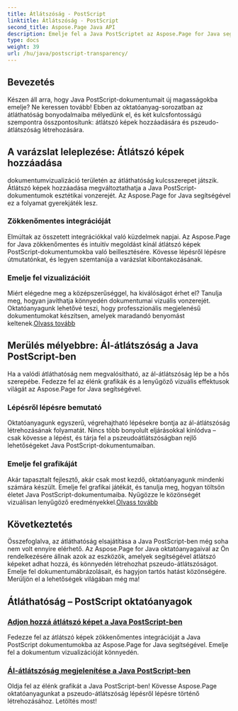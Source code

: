 ```yaml
---
title: Átlátszóság - PostScript
linktitle: Átlátszóság - PostScript
second_title: Aspose.Page Java API
description: Emelje fel a Java PostScriptet az Aspose.Page for Java segítségével. Zökkenőmentesen integrálja az átlátszó képeket, és hozzon létre élénk pszeudo-átlátszóságot a magával ragadó vizualizációkhoz.
type: docs
weight: 39
url: /hu/java/postscript-transparency/
---
```

## Bevezetés

Készen áll arra, hogy Java PostScript-dokumentumait új magasságokba emelje? Ne keressen tovább! Ebben az oktatóanyag-sorozatban az átláthatóság bonyodalmaiba mélyedünk el, és két kulcsfontosságú szempontra összpontosítunk: átlátszó képek hozzáadására és pszeudo-átlátszóság létrehozására.

## A varázslat leleplezése: Átlátszó képek hozzáadása
dokumentumvizualizáció területén az átláthatóság kulcsszerepet játszik. Átlátszó képek hozzáadása megváltoztathatja a Java PostScript-dokumentumok esztétikai vonzerejét. Az Aspose.Page for Java segítségével ez a folyamat gyerekjáték lesz.

### Zökkenőmentes integrációját
Elmúltak az összetett integrációkkal való küzdelmek napjai. Az Aspose.Page for Java zökkenőmentes és intuitív megoldást kínál átlátszó képek PostScript-dokumentumokba való beillesztésére. Kövesse lépésről lépésre útmutatónkat, és legyen szemtanúja a varázslat kibontakozásának. 

### Emelje fel vizualizációit
 Miért elégedne meg a középszerűséggel, ha kiválóságot érhet el? Tanulja meg, hogyan javíthatja könnyedén dokumentumai vizuális vonzerejét. Oktatóanyagunk lehetővé teszi, hogy professzionális megjelenésű dokumentumokat készítsen, amelyek maradandó benyomást keltenek.[Olvass tovább](./add-transparent-image/)

## Merülés mélyebbre: Ál-átlátszóság a Java PostScript-ben
Ha a valódi átláthatóság nem megvalósítható, az ál-átlátszóság lép be a hős szerepébe. Fedezze fel az élénk grafikák és a lenyűgöző vizuális effektusok világát az Aspose.Page for Java segítségével.

### Lépésről lépésre bemutató
Oktatóanyagunk egyszerű, végrehajtható lépésekre bontja az ál-átlátszóság létrehozásának folyamatát. Nincs több bonyolult eljárásokkal kínlódva – csak kövesse a lépést, és tárja fel a pszeudoátlátszóságban rejlő lehetőségeket Java PostScript-dokumentumaiban.

### Emelje fel grafikáját
 Akár tapasztalt fejlesztő, akár csak most kezdő, oktatóanyagunk mindenki számára készült. Emelje fel grafikai játékát, és tanulja meg, hogyan töltsön életet Java PostScript-dokumentumaiba. Nyűgözze le közönségét vizuálisan lenyűgöző eredményekkel.[Olvass tovább](./show-pseudo-transparency/)

## Következtetés
Összefoglalva, az átláthatóság elsajátítása a Java PostScript-ben még soha nem volt ennyire elérhető. Az Aspose.Page for Java oktatóanyagaival az Ön rendelkezésére állnak azok az eszközök, amelyek segítségével átlátszó képeket adhat hozzá, és könnyedén létrehozhat pszeudo-átlátszóságot. Emelje fel dokumentumábrázolásait, és hagyjon tartós hatást közönségére. Merüljön el a lehetőségek világában még ma!
## Átláthatóság – PostScript oktatóanyagok
### [Adjon hozzá átlátszó képet a Java PostScript-ben](./add-transparent-image/)
Fedezze fel az átlátszó képek zökkenőmentes integrációját a Java PostScript dokumentumokba az Aspose.Page for Java segítségével. Emelje fel a dokumentum vizualizációját könnyedén.
### [Ál-átlátszóság megjelenítése a Java PostScript-ben](./show-pseudo-transparency/)
Oldja fel az élénk grafikát a Java PostScript-ben! Kövesse Aspose.Page oktatóanyagunkat a pszeudo-átlátszóság lépésről lépésre történő létrehozásához. Letöltés most!